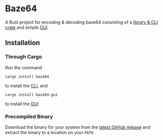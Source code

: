 # Baze64

A Rust project for encoding & decoding base64 consisting of a [library & CLI crate](/crates/baze64/)
and simple [GUI](/crates/baze64-gui/).

## Installation

### Through Cargo

Run the command

```shell
cargo install baze64
```

to install the [CLI](crates/baze64/), and

```shell
cargo install baze64-gui
```

to install the [GUI](crates/baze64-gui/)

### Precompiled Binary

Download the binary for your system from the [latest GitHub release](https://github.com/Clay-6/baze64/releases/latest)
and extract the binary to a location on your `PATH`
